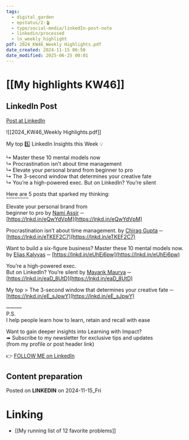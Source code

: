 ```yaml
---
tags:
  - digital_garden
  - epstatus/2-🪴
  - type/social-media/linkedIn-post-note
  - linkedin/processed
  - ln_weekly_highlight
pdf: 2024_KW46_Weekly Highlights.pdf
date_created: 2024-11-15 06:50
date_modified: 2025-06-25 00:01
---
```

# [[My highlights KW46]]

## LinkedIn Post

[Post at LinkedIn](https://www.linkedin.com/posts/sebastiankamilli_weekly-highlights-kw-46-in-2024-ugcPost-7263083355661910017-U_K6?utm_source=share&utm_medium=member_desktop)

![[2024_KW46_Weekly Highlights.pdf]]

My top 5️⃣ LinkedIn Insights this Week 💡  
  
↳ Master these 10 mental models now  
↳ Procrastination isn’t about time management  
↳ Elevate your personal brand from beginner to pro  
↳ The 3-second window that determines your creative fate  
↳ You’re a high-powered exec. But on LinkedIn? You’re silent  
  
Here are 5 posts that sparked my thinking:  
‾‾‾‾‾‾‾‾  
Elevate your personal brand from  
beginner to pro by [Nami Assir](https://www.linkedin.com/in/videosmarketing/) ─  
[https://lnkd.in/eQwYdVpM](https://lnkd.in/eQwYdVpM)  
  
Procrastination isn’t about time management. by [Chirag Gupta](https://www.linkedin.com/in/chirag1202/) ─  
[https://lnkd.in/eTKEF2C7](https://lnkd.in/eTKEF2C7)  

Want to build a six-figure business? Master these 10 mental models now.  
by [Elias Kalyvas](https://www.linkedin.com/in/eliaskalyvas/) ─ [https://lnkd.in/eUhEj6pw](https://lnkd.in/eUhEj6pw)  
  
You’re a high-powered exec.  
But on LinkedIn? You’re silent by [Mayank Maurya](https://www.linkedin.com/in/magicalwritermayank/) ─  
[https://lnkd.in/eaD_8UtD](https://lnkd.in/eaD_8UtD)  
  
My top > The 3-second window that determines your creative fate ─  
[https://lnkd.in/eE_sJpwY](https://lnkd.in/eE_sJpwY)  
  
———  
P.S.  
I help people learn how to learn, retain and recall with ease  
  
Want to gain deeper insights into Learning with Impact?  
➠ Subscribe to my newsletter for exclusive tips and updates  
(from my profile or post header link)

👉 [FOLLOW ME on LinkedIn](https://www.linkedin.com/comm/mynetwork/discovery-see-all?usecase=PEOPLE_FOLLOWS&followMember=sebastiankamilli)

## Content preparation

Posted on **LINKEDIN** on 2024-11-15_Fri

# Linking

+ [[My running list of 12 favorite problems]]